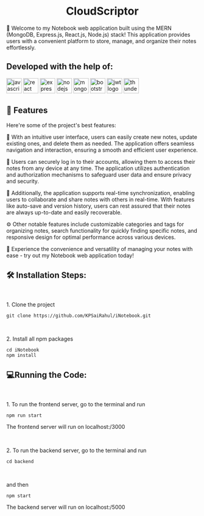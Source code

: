 <h1 align="center" id="title">CloudScriptor</h1>

<p id="description">📝 Welcome to my Notebook web application built using the MERN (MongoDB, Express.js, React.js, Node.js) stack! This application provides users with a convenient platform to store, manage, and organize their notes effortlessly.</p>

<h2>Developed with the help of:</h2>
<div align="left">
  <img src="https://img.shields.io/badge/JavaScript-F7DF1E?logo=javascript&logoColor=black&style=for-the-badge" height="40" alt="javascript logo"  />
  <img src="https://img.shields.io/badge/React-61DAFB?logo=react&logoColor=black&style=for-the-badge" height="40" alt="react logo"  />
  <img src="https://img.shields.io/badge/Express-000000?logo=express&logoColor=white&style=for-the-badge" height="40" alt="express logo"  />
  <img src="https://img.shields.io/badge/Node.js-339933?logo=nodedotjs&logoColor=white&style=for-the-badge" height="40" alt="nodejs logo"  />
  <img src="https://img.shields.io/badge/MongoDB-4EA94B?style=for-the-badge&logo=mongodb&logoColor=white" height="40" alt="mongodb logo" />
  <img src="https://img.shields.io/badge/Bootstrap-563D7C?style=for-the-badge&logo=bootstrap&logoColor=white" height="40" alt="bootstrap logo" />
  <img src="https://img.shields.io/badge/JWT-000000?style=for-the-badge&logo=JSON%20web%20tokens&logoColor=white" height="40" alt = "jwt logo" />
  <img src="https://img.shields.io/badge/thunderclient-purple?style=for-the-badge&logoColor=purple&labelColor=purple&color=purple" height="40" alt="thunderclient logo" />
</div>
  
<h2>🧐 Features</h2>

Here're some of the project's best features:

🚀 With an intuitive user interface, users can easily create new notes, update existing ones, and delete them as needed. The application offers seamless navigation and interaction, ensuring a smooth and efficient 
    user experience.

🔐 Users can securely log in to their accounts, allowing them to access their notes from any device at any time. The application utilizes authentication and authorization mechanisms to safeguard user data and ensure privacy and security.

🔄 Additionally, the application supports real-time synchronization, enabling users to collaborate and share notes with others in real-time. With features like auto-save and version history, users can rest assured that their notes are always up-to-date and easily recoverable.

⚙️ Other notable features include customizable categories and tags for organizing notes, search functionality for quickly finding specific notes, and responsive design for optimal performance across various devices.

🌟 Experience the convenience and versatility of managing your notes with ease - try out my Notebook web application today!

<h2>🛠️ Installation Steps:</h2>
<br/>
<p>1. Clone the project</p>

```
git clone https://github.com/KPSaiRahul/iNotebook.git
```

<br/>
<p>2. Install all npm packages</p>

```
cd iNotebook
npm install
```
<h2>💻Running the Code:</h2>
<br/>
<p>1. To run the frontend server, go to the terminal and run</p>

```
npm run start
```
<p>The frontend server will run on localhost:/3000</p>
<br/>
<p>2. To run the backend server, go to the terminal and run</p>

```
cd backend
```
<br/>
<p>and then</p>

```
npm start
```

<p>The backend server will run on localhost:/5000</p>


